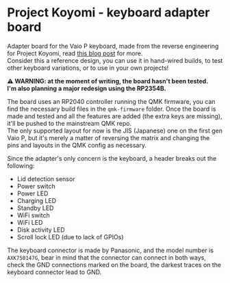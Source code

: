 # Project Koyomi - keyboard adapter board

Adapter board for the Vaio P keyboard, made from the reverse engineering for
Project Koyomi, read [this blog post](https://blog.exentio.sexy/2024/04/25/project-koyomi-update-2.html)
for more.  
Consider this a reference design, you can use it in hand-wired builds, to test
other keyboard variations, or to use in your own projects!  

**⚠️ WARNING: at the moment of writing, the board hasn't been tested.**  
**I'm also planning a major redesign using the RP2354B.**

The board uses an RP2040 controller running the QMK firmware, you can find the
necessary build files in the `qmk-firmware` folder. Once the board is made and
tested and all the features are added (the extra keys are missing), it'll be
pushed to the mainstream QMK repo.  
The only supported layout for now is the JIS (Japanese) one on the first gen
Vaio P, but it's merely a matter of reversing the matrix and changing the pins
and layouts in the QMK config as necessary.  

Since the adapter's only concern is the keyboard, a header breaks out the
following:  
+ Lid detection sensor
+ Power switch
+ Power LED
+ Charging LED
+ Standby LED
+ WiFi switch
+ WiFi LED
+ Disk activity LED
+ Scroll lock LED (due to lack of GPIOs)

The keyboard connector is made by Panasonic, and the model number is
`AXK750147G`, bear in mind that the connector can connect in both ways, check
the GND connections marked on the board, the darkest traces on the keyboard
connector lead to GND.  
